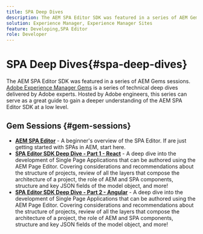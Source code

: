 ```yaml
---
title: SPA Deep Dives
description: The AEM SPA Editor SDK was featured in a series of AEM Gems sessions. Hosted by Adobe engineers, this series can serve as a great guide to gain a deeper understanding of the AEM SPA Editor SDK at a low level, hosted by Adobe engineers.
solution: Experience Manager, Experience Manager Sites
feature: Developing,SPA Editor
role: Developer
---
```

# SPA Deep Dives{#spa-deep-dives}

The AEM SPA Editor SDK was featured in a series of AEM Gems sessions. [Adobe Experience Manager Gems](https://helpx.adobe.com/experience-manager/kt/eseminars/gems/aem-index.html) is a series of technical deep dives delivered by Adobe experts. Hosted by Adobe engineers, this series can serve as a great guide to gain a deeper understanding of the AEM SPA Editor SDK at a low level.

## Gem Sessions {#gem-sessions}

* **[AEM SPA Editor](https://experienceleague.adobe.com/en/docs/events/experience-manager-gems-recordings/gems2018/aem-spa-editor)** - A beginner's overview of the SPA Editor. If are just getting started with SPAs in AEM, start here.
* **[SPA Editor SDK Deep Dive - Part 1 - React](https://experienceleague.adobe.com/en/docs/events/experience-manager-gems-recordings/gems2018/spa-editor-sdk-deep-dive-react)** - A deep dive into the development of Single Page Applications that can be authored using the AEM Page Editor. Covering considerations and recommendations about the structure of projects, review of all the layers that compose the architecture of a project, the role of AEM and SPA components, structure and key JSON fields of the model object, and more!
* **[SPA Editor SDK Deep Dive - Part 2 - Angular](https://experienceleague.adobe.com/en/docs/events/experience-manager-gems-recordings/gems2018/spa-editor-sdk-deep-dive-react)** - A deep dive into the development of Single Page Applications that can be authored using the AEM Page Editor. Covering considerations and recommendations about the structure of projects, review of all the layers that compose the architecture of a project, the role of AEM and SPA components, structure and key JSON fields of the model object, and more!
